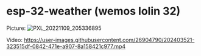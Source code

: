 # esp-32-weather (wemos lolin 32)
Picture:
![PXL_20221109_205336895](https://user-images.githubusercontent.com/26904790/202403403-f58f8d0b-8700-49f2-ace5-82c01d769bae.jpg)

Video:
https://user-images.githubusercontent.com/26904790/202403521-323515df-0842-471e-a907-8a158421c977.mp4

